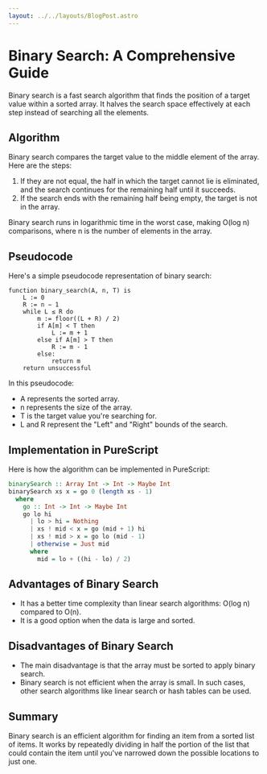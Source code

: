 ```yaml
---
layout: ../../layouts/BlogPost.astro
---
```


# Binary Search: A Comprehensive Guide

Binary search is a fast search algorithm that finds the position of a target value within a sorted array. It halves the search space effectively at each step instead of searching all the elements.

## Algorithm

Binary search compares the target value to the middle element of the array. Here are the steps:

1. If they are not equal, the half in which the target cannot lie is eliminated, and the search continues for the remaining half until it succeeds.
2. If the search ends with the remaining half being empty, the target is not in the array.

Binary search runs in logarithmic time in the worst case, making O(log n) comparisons, where n is the number of elements in the array.

## Pseudocode

Here's a simple pseudocode representation of binary search:

```
function binary_search(A, n, T) is
    L := 0
    R := n − 1
    while L ≤ R do
        m := floor((L + R) / 2)
        if A[m] < T then
            L := m + 1
        else if A[m] > T then
            R := m - 1
        else:
            return m
    return unsuccessful
```

In this pseudocode:

- A represents the sorted array.
- n represents the size of the array.
- T is the target value you're searching for.
- L and R represent the "Left" and "Right" bounds of the search.

## Implementation in PureScript

Here is how the algorithm can be implemented in PureScript:

```purescript
binarySearch :: Array Int -> Int -> Maybe Int
binarySearch xs x = go 0 (length xs - 1)
  where
    go :: Int -> Int -> Maybe Int
    go lo hi
      | lo > hi = Nothing
      | xs ! mid < x = go (mid + 1) hi
      | xs ! mid > x = go lo (mid - 1)
      | otherwise = Just mid
      where
        mid = lo + ((hi - lo) / 2)
```

## Advantages of Binary Search

- It has a better time complexity than linear search algorithms: O(log n) compared to O(n).
- It is a good option when the data is large and sorted.

## Disadvantages of Binary Search

- The main disadvantage is that the array must be sorted to apply binary search.
- Binary search is not efficient when the array is small. In such cases, other search algorithms like linear search or hash tables can be used.

## Summary

Binary search is an efficient algorithm for finding an item from a sorted list of items. It works by repeatedly dividing in half the portion of the list that could contain the item until you've narrowed down the possible locations to just one.